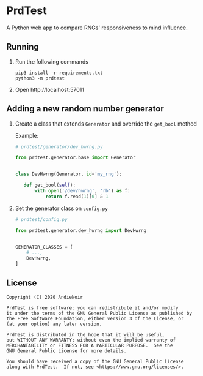 PrdTest
=======

A Python web app to compare RNGs' responsiveness to mind influence.

Running
-------

1. Run the following commands

   ```
   pip3 install -r requirements.txt
   python3 -m prdtest
   ```

2. Open http://localhost:57011

Adding a new random number generator
------------------------------------

1.  Create a class that extends `Generator` and override the `get_bool` method

    Example:

    ```python
    # prdtest/generator/dev_hwrng.py
    
    from prdtest.generator.base import Generator
    
    
    class DevHwrng(Generator, id='my_rng'):
    
       def get_bool(self):
           with open('/dev/hwrng', 'rb') as f:
               return f.read(1)[0] & 1
    ```

2.  Set the generator class on `config.py`

    ```python
    # prdtest/config.py
    
    from prdtest.generator.dev_hwrng import DevHwrng
    
    
    GENERATOR_CLASSES = [
        # ...,
        DevHwrng,
    ]
    ```

License
-------

    Copyright (C) 2020 AndieNoir
    
    PrdTest is free software: you can redistribute it and/or modify
    it under the terms of the GNU General Public License as published by
    the Free Software Foundation, either version 3 of the License, or
    (at your option) any later version.
    
    PrdTest is distributed in the hope that it will be useful,
    but WITHOUT ANY WARRANTY; without even the implied warranty of
    MERCHANTABILITY or FITNESS FOR A PARTICULAR PURPOSE.  See the
    GNU General Public License for more details.
    
    You should have received a copy of the GNU General Public License
    along with PrdTest.  If not, see <https://www.gnu.org/licenses/>.
